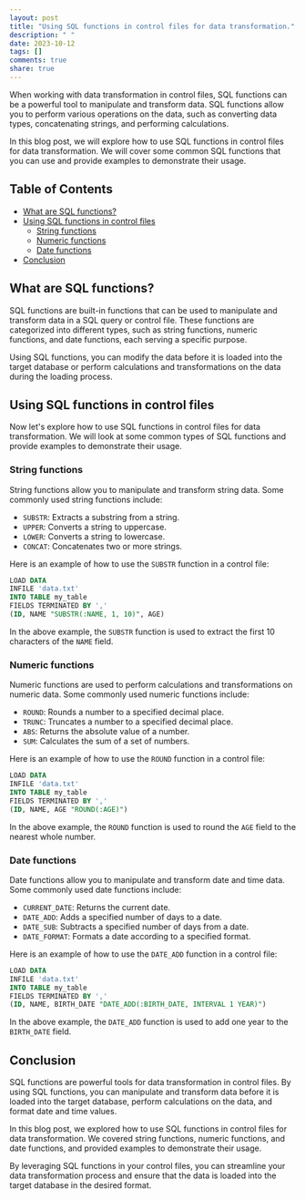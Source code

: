 ```yaml
---
layout: post
title: "Using SQL functions in control files for data transformation."
description: " "
date: 2023-10-12
tags: []
comments: true
share: true
---
```


When working with data transformation in control files, SQL functions can be a powerful tool to manipulate and transform data. SQL functions allow you to perform various operations on the data, such as converting data types, concatenating strings, and performing calculations.

In this blog post, we will explore how to use SQL functions in control files for data transformation. We will cover some common SQL functions that you can use and provide examples to demonstrate their usage.

## Table of Contents
- [What are SQL functions?](#what-are-sql-functions)
- [Using SQL functions in control files](#using-sql-functions-in-control-files)
  - [String functions](#string-functions)
  - [Numeric functions](#numeric-functions)
  - [Date functions](#date-functions)
- [Conclusion](#conclusion)

## What are SQL functions?

SQL functions are built-in functions that can be used to manipulate and transform data in a SQL query or control file. These functions are categorized into different types, such as string functions, numeric functions, and date functions, each serving a specific purpose.

Using SQL functions, you can modify the data before it is loaded into the target database or perform calculations and transformations on the data during the loading process.

## Using SQL functions in control files

Now let's explore how to use SQL functions in control files for data transformation. We will look at some common types of SQL functions and provide examples to demonstrate their usage.

### String functions

String functions allow you to manipulate and transform string data. Some commonly used string functions include:

- `SUBSTR`: Extracts a substring from a string.
- `UPPER`: Converts a string to uppercase.
- `LOWER`: Converts a string to lowercase.
- `CONCAT`: Concatenates two or more strings.

Here is an example of how to use the `SUBSTR` function in a control file:

```sql
LOAD DATA
INFILE 'data.txt'
INTO TABLE my_table
FIELDS TERMINATED BY ','
(ID, NAME "SUBSTR(:NAME, 1, 10)", AGE)
```

In the above example, the `SUBSTR` function is used to extract the first 10 characters of the `NAME` field.

### Numeric functions

Numeric functions are used to perform calculations and transformations on numeric data. Some commonly used numeric functions include:

- `ROUND`: Rounds a number to a specified decimal place.
- `TRUNC`: Truncates a number to a specified decimal place.
- `ABS`: Returns the absolute value of a number.
- `SUM`: Calculates the sum of a set of numbers.

Here is an example of how to use the `ROUND` function in a control file:

```sql
LOAD DATA
INFILE 'data.txt'
INTO TABLE my_table
FIELDS TERMINATED BY ','
(ID, NAME, AGE "ROUND(:AGE)")
```

In the above example, the `ROUND` function is used to round the `AGE` field to the nearest whole number.

### Date functions

Date functions allow you to manipulate and transform date and time data. Some commonly used date functions include:

- `CURRENT_DATE`: Returns the current date.
- `DATE_ADD`: Adds a specified number of days to a date.
- `DATE_SUB`: Subtracts a specified number of days from a date.
- `DATE_FORMAT`: Formats a date according to a specified format.

Here is an example of how to use the `DATE_ADD` function in a control file:

```sql
LOAD DATA
INFILE 'data.txt'
INTO TABLE my_table
FIELDS TERMINATED BY ','
(ID, NAME, BIRTH_DATE "DATE_ADD(:BIRTH_DATE, INTERVAL 1 YEAR)")
```

In the above example, the `DATE_ADD` function is used to add one year to the `BIRTH_DATE` field.

## Conclusion

SQL functions are powerful tools for data transformation in control files. By using SQL functions, you can manipulate and transform data before it is loaded into the target database, perform calculations on the data, and format date and time values.

In this blog post, we explored how to use SQL functions in control files for data transformation. We covered string functions, numeric functions, and date functions, and provided examples to demonstrate their usage.

By leveraging SQL functions in your control files, you can streamline your data transformation process and ensure that the data is loaded into the target database in the desired format.